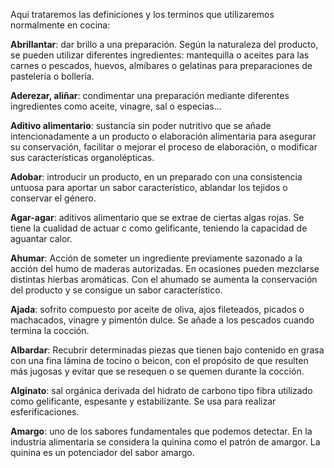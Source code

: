 Aqui trataremos las definiciones y los terminos que utilizaremos normalmente en cocina:

**Abrillantar**: dar brillo a una preparación. Según la naturaleza del producto, se pueden utilizar diferentes ingredientes: mantequilla o aceites para las carnes o pescados, huevos, almíbares o gelatinas para preparaciones de pastelería o bollería. 

**Aderezar, aliñar**: condimentar una preparación mediante diferentes ingredientes como aceite, vinagre, sal o especias...

**Aditivo alimentario**: sustancia sin poder nutritivo que se añade intencionadamente a un producto o elaboración alimentaria para asegurar su conservación, facilitar o mejorar el proceso de elaboración, o modificar sus características organolépticas. 

**Adobar**: introducir un producto, en un preparado con una consistencia untuosa para  aportar un sabor característico, ablandar los tejidos o conservar el género. 

**Agar-agar**: aditivos alimentario que se extrae de ciertas algas rojas. Se tiene la cualidad de actuar c como gelificante, teniendo  la capacidad de aguantar calor.  

**Ahumar**: Acción de someter un ingrediente previamente sazonado a la acción del humo de maderas autorizadas. En ocasiones pueden mezclarse distintas hierbas aromáticas. Con el ahumado se aumenta la conservación del producto y se consigue un sabor característico. 

**Ajada**: sofrito compuesto por aceite de oliva, ajos fileteados, picados o machacados, vinagre y pimentón dulce. Se añade a los pescados cuando termina la cocción. 

**Albardar**: Recubrir determinadas piezas que tienen bajo contenido en grasa con una fina lámina de tocino o beicon, con el propósito de que resulten más jugosas y evitar que se resequen o se quemen durante la cocción.  

**Alginato**: sal orgánica derivada del hidrato de carbono tipo fibra utilizado como gelificante, espesante y estabilizante. Se usa para realizar esferificaciones. 

**Amargo**: uno de los sabores fundamentales que podemos detectar. En la industria alimentaria se considera la quinina como el patrón de amargor. La quinina es un potenciador del sabor amargo. 
